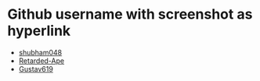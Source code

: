 # Github username with screenshot as hyperlink

- [shubham048](https://user-images.githubusercontent.com/54982329/68114482-1bacfe00-ff1c-11e9-82f8-9e1895504f48.png)
- [Retarded-Ape](https://user-images.githubusercontent.com/56070571/68088951-20c16d00-fe8a-11e9-8831-a877ba69bbbd.jpg)
- [Gustav619](https://user-images.githubusercontent.com/56060829/68115142-b528df80-ff1d-11e9-8369-6f7f069fc502.png)
